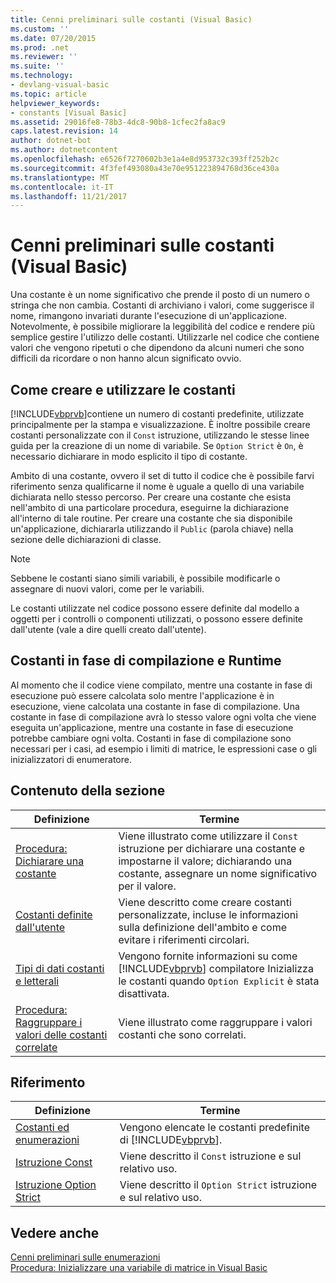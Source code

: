 ```yaml
---
title: Cenni preliminari sulle costanti (Visual Basic)
ms.custom: ''
ms.date: 07/20/2015
ms.prod: .net
ms.reviewer: ''
ms.suite: ''
ms.technology:
- devlang-visual-basic
ms.topic: article
helpviewer_keywords:
- constants [Visual Basic]
ms.assetid: 29016fe8-78b3-4dc8-90b8-1cfec2fa8ac9
caps.latest.revision: 14
author: dotnet-bot
ms.author: dotnetcontent
ms.openlocfilehash: e6526f7270602b3e1a4e8d953732c393ff252b2c
ms.sourcegitcommit: 4f3fef493080a43e70e951223894768d36ce430a
ms.translationtype: MT
ms.contentlocale: it-IT
ms.lasthandoff: 11/21/2017
---
```

# <a name="constants-overview-visual-basic"></a>Cenni preliminari sulle costanti (Visual Basic)
Una costante è un nome significativo che prende il posto di un numero o stringa che non cambia. Costanti di archiviano i valori, come suggerisce il nome, rimangono invariati durante l'esecuzione di un'applicazione. Notevolmente, è possibile migliorare la leggibilità del codice e rendere più semplice gestire l'utilizzo delle costanti. Utilizzarle nel codice che contiene valori che vengono ripetuti o che dipendono da alcuni numeri che sono difficili da ricordare o non hanno alcun significato ovvio.  
  
## <a name="how-to-create-and-use-constants"></a>Come creare e utilizzare le costanti  
 [!INCLUDE[vbprvb](~/includes/vbprvb-md.md)]contiene un numero di costanti predefinite, utilizzate principalmente per la stampa e visualizzazione. È inoltre possibile creare costanti personalizzate con il `Const` istruzione, utilizzando le stesse linee guida per la creazione di un nome di variabile. Se `Option Strict` è `On`, è necessario dichiarare in modo esplicito il tipo di costante.  
  
 Ambito di una costante, ovvero il set di tutto il codice che è possibile farvi riferimento senza qualificarne il nome è uguale a quello di una variabile dichiarata nello stesso percorso. Per creare una costante che esista nell'ambito di una particolare procedura, eseguirne la dichiarazione all'interno di tale routine. Per creare una costante che sia disponibile un'applicazione, dichiararla utilizzando il `Public` (parola chiave) nella sezione delle dichiarazioni di classe.  
  
> [!NOTE]
>  Sebbene le costanti siano simili variabili, è possibile modificarle o assegnare di nuovi valori, come per le variabili.  
  
 Le costanti utilizzate nel codice possono essere definite dal modello a oggetti per i controlli o componenti utilizzati, o possono essere definite dall'utente (vale a dire quelli creato dall'utente).  
  
## <a name="compile-time-and-run-time-constants"></a>Costanti in fase di compilazione e Runtime  
 Al momento che il codice viene compilato, mentre una costante in fase di esecuzione può essere calcolata solo mentre l'applicazione è in esecuzione, viene calcolata una costante in fase di compilazione. Una costante in fase di compilazione avrà lo stesso valore ogni volta che viene eseguita un'applicazione, mentre una costante in fase di esecuzione potrebbe cambiare ogni volta. Costanti in fase di compilazione sono necessari per i casi, ad esempio i limiti di matrice, le espressioni case o gli inizializzatori di enumeratore.  
  
## <a name="in-this-section"></a>Contenuto della sezione  
  
|Definizione|Termine|  
|---|---|  
|[Procedura: Dichiarare una costante](../../../../visual-basic/programming-guide/language-features/constants-enums/how-to-declare-a-constant.md)|Viene illustrato come utilizzare il `Const` istruzione per dichiarare una costante e impostarne il valore; dichiarando una costante, assegnare un nome significativo per il valore.|  
|[Costanti definite dall'utente](../../../../visual-basic/programming-guide/language-features/constants-enums/user-defined-constants.md)|Viene descritto come creare costanti personalizzate, incluse le informazioni sulla definizione dell'ambito e come evitare i riferimenti circolari.|  
|[Tipi di dati costanti e letterali](../../../../visual-basic/programming-guide/language-features/constants-enums/constant-and-literal-data-types.md)|Vengono fornite informazioni su come [!INCLUDE[vbprvb](~/includes/vbprvb-md.md)] compilatore Inizializza le costanti quando `Option Explicit` è stata disattivata.|  
|[Procedura: Raggruppare i valori delle costanti correlate](../../../../visual-basic/programming-guide/language-features/constants-enums/how-to-group-related-constant-values-together.md)|Viene illustrato come raggruppare i valori costanti che sono correlati.|  
  
## <a name="reference"></a>Riferimento  
  
|Definizione|Termine|  
|---|---|  
|[Costanti ed enumerazioni](../../../../visual-basic/language-reference/constants-and-enumerations.md)|Vengono elencate le costanti predefinite di [!INCLUDE[vbprvb](~/includes/vbprvb-md.md)].|  
|[Istruzione Const](../../../../visual-basic/language-reference/statements/const-statement.md)|Viene descritto il `Const` istruzione e sul relativo uso.|  
|[Istruzione Option Strict](../../../../visual-basic/language-reference/statements/option-strict-statement.md)|Viene descritto il `Option Strict` istruzione e sul relativo uso.|  
  
## <a name="see-also"></a>Vedere anche  
 [Cenni preliminari sulle enumerazioni](../../../../visual-basic/programming-guide/language-features/constants-enums/enumerations-overview.md)  
 [Procedura: Inizializzare una variabile di matrice in Visual Basic](../../../../visual-basic/programming-guide/language-features/arrays/how-to-initialize-an-array-variable.md)
